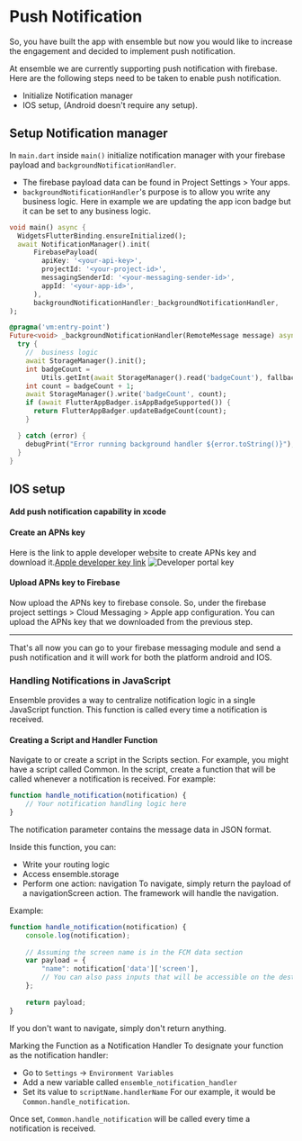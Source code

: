 # Push Notification

So, you have built the app with ensemble but now you would like to increase the engagement and decided to implement push notification. 

At ensemble we are currently supporting push notification with firebase. Here are the following steps need to be taken to enable push notification.

- Initialize Notification manager
- IOS setup, (Android doesn't require any setup).

## Setup Notification manager

In `main.dart` inside `main()` initialize notification manager with your firebase payload and `backgroundNotificationHandler`.
- The firebase payload data can be found in Project Settings > Your apps.
- `backgroundNotificationHandler`'s purpose is to allow you write any business logic. Here in example we are updating the app icon badge but it can be set to any business logic.

```dart
void main() async {
  WidgetsFlutterBinding.ensureInitialized();
  await NotificationManager().init(
      FirebasePayload(
        apiKey: '<your-api-key>',
        projectId: '<your-project-id>',
        messagingSenderId: '<your-messaging-sender-id>',
        appId: '<your-app-id>',
      ),
      backgroundNotificationHandler:_backgroundNotificationHandler,
);

@pragma('vm:entry-point')
Future<void> _backgroundNotificationHandler(RemoteMessage message) async {
  try {
    //  business logic
    await StorageManager().init();
    int badgeCount =
        Utils.getInt(await StorageManager().read('badgeCount'), fallback: 0);
    int count = badgeCount + 1;
    await StorageManager().write('badgeCount', count);
    if (await FlutterAppBadger.isAppBadgeSupported()) {
      return FlutterAppBadger.updateBadgeCount(count);
    }

  } catch (error) {
    debugPrint("Error running background handler ${error.toString()}");
  }
}

```

## IOS setup

####  Add push notification capability in xcode

#### Create an APNs key 
Here is the link to apple developer website to create APNs key and download it.[Apple developer key link](https://developer.apple.com/account/resources/authkeys/list)
![Developer portal key](/images/tips-and-tricks/assets/developer-apple-keys.png)

#### Upload APNs key to Firebase 

Now upload the APNs key to firebase console. 
So, under the firebase project settings > Cloud Messaging > Apple app configuration. You can upload the APNs key that we downloaded from the previous step.


---
That's all now you can go to your firebase messaging module and send a push notification and it will work for both the platform android and IOS. 


### Handling Notifications in JavaScript
Ensemble provides a way to centralize notification logic in a single JavaScript function. This function is called every time a notification is received.

#### Creating a Script and Handler Function
Navigate to or create a script in the Scripts section. For example, you might have a script called Common.
In the script, create a function that will be called whenever a notification is received. For example:
```js
function handle_notification(notification) {
    // Your notification handling logic here
}
```
The notification parameter contains the message data in JSON format.

Inside this function, you can:

- Write your routing logic
- Access ensemble.storage
- Perform one action: navigation
To navigate, simply return the payload of a navigationScreen action. The framework will handle the navigation.

Example:

```js
function handle_notification(notification) {
    console.log(notification);
    
    // Assuming the screen name is in the FCM data section
    var payload = {
        "name": notification['data']['screen'],
        // You can also pass inputs that will be accessible on the destination screen
    };
    
    return payload;
}
```
If you don't want to navigate, simply don't return anything.

Marking the Function as a Notification Handler
To designate your function as the notification handler:

- Go to `Settings` -> `Environment Variables`
- Add a new variable called `ensemble_notification_handler`
- Set its value to `scriptName.handlerName`
For our example, it would be `Common.handle_notification`.

Once set, `Common.handle_notification` will be called every time a notification is received.

